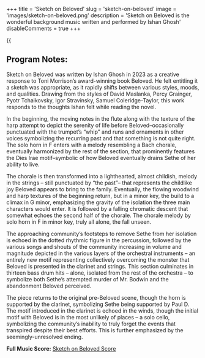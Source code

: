 +++
title = 'Sketch on Beloved'
slug = 'sketch-on-beloved'
image = 'images/sketch-on-beloved.png'
description = 'Sketch on Beloved is the wonderful background music written and performed by Ishan Ghosh'
disableComments = true
+++

{{<audio src="music/Sketch_on_Beloved_Audio.mp3" caption="">}}
Sketch on Beloved by Ishan Ghosh

## Program Notes:
Sketch on Beloved was written by Ishan Ghosh in 2023 as a creative response to Toni Morrison’s award-winning book Beloved. He felt entitling it a sketch was appropriate, as it rapidly shifts between various styles, moods, and qualities. Drawing from the styles of David Maslanka, Percy Grainger, Pyotr Tchaikovsky, Igor Stravinsky, Samuel Coleridge-Taylor, this work responds to the thoughts Ishan felt while reading the novel.

In the beginning, the moving notes in the flute along with the texture of the harp attempt to depict the serenity of life before Beloved–occasionally punctuated with the trumpet’s “whip” and runs and ornaments in other voices symbolizing the recurring past and that something is not quite right. The solo horn in F enters with a melody resembling a Bach chorale, eventually harmonized by the rest of the section, that prominently features the Dies Irae motif–symbolic of how Beloved eventually drains Sethe of her ability to live.

The chorale is then transformed into a lighthearted, almost childish, melody in the strings – still punctuated by “the past”– that represents the childlike joy Beloved appears to bring to the family. Eventually, the flowing woodwind and harp textures of the beginning return, but in a minor key, the build to a climax in G minor, emphasizing the gravity of the isolation the three main characters would enter. It is followed by a falling chromatic descent that somewhat echoes the second half of the chorale. The chorale melody by solo horn in F in minor key, truly all alone, the fall unseen.

The approaching community’s footsteps to remove Sethe from her isolation is echoed in the dotted rhythmic figure in the percussion, followed by the various songs and shouts of the community increasing in volume and magnitude depicted in the various layers of the orchestral instruments – an entirely new motif representing collectively overcoming the monster that Beloved is presented in the clarinet and strings. This section culminates in thirteen bass drum hits – alone, isolated from the rest of the orchestra – to symbolize both Sethe’s attempted murder of Mr. Bodwin and the abandonment Beloved perceived.

The piece returns to the original pre-Beloved scene, though the horn is supported by the clarinet, symbolizing Sethe being supported by Paul D. The motif introduced in the clarinet is echoed in the winds, though the initial motif with Beloved is in the most unlikely of places – a solo cello, symbolizing the community’s inability to truly forget the events that transpired despite their best efforts. This is further emphasized by the seemingly-unresolved ending.


**Full Music Score:** [Sketch on Beloved Score](../pdfs/Sketch_on_Beloved_Score.pdf)
